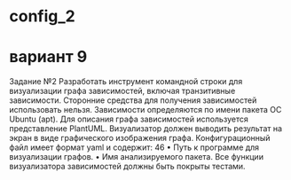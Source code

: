 # config_2
# вариант 9
Задание №2
Разработать инструмент командной строки для визуализации графа
зависимостей, включая транзитивные зависимости. Сторонние средства для
получения зависимостей использовать нельзя.
Зависимости определяются по имени пакета ОС Ubuntu (apt). Для описания
графа зависимостей используется представление PlantUML. Визуализатор должен
выводить результат на экран в виде графического изображения графа.
Конфигурационный файл имеет формат yaml и содержит:
46
• Путь к программе для визуализации графов.
• Имя анализируемого пакета.
Все функции визуализатора зависимостей должны быть покрыты тестами.
